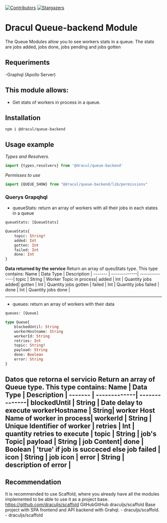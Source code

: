 [![Contributors][contributors-shield]][contributors-url]
[![Stargazers][stars-shield]][stars-url]
# Dracul Queue-backend Module

The Queue Modules allow you to see workers stats in a queue. The stats are jobs added, jobs done, jobs pending and jobs gotten

## Requeriments
-Graphql (Apollo Server)

## This module allows:

- Get stats of workers in process in a queue.

## Installation

```
npm i @dracul/queue-backend
```

## Usage example

_Types and Resolvers._

```js
import {types,resolvers} from '@dracul/queue-backend'
```

_Permisses to use_

```js
import {QUEUE_SHOW} from "@dracul/queue-backend/lib/permissions"
```

### Querys Grapqhql

- queueStats: return an array of workers with all their jobs in each states in a queue

```graphql endpoint
queueStats: [QueueStats]

QueueStats{
    topic: String!
    added: Int
    gotten: Int
    failed: Int
    done: Int
}
```

**Data returned by the service**
Return an array of queuStats type. This type contains:
Name  | Data Type | Description |
------- | -------------| --------------|
topic   | String       | Worker Topic in process|
added   | Int          | Quantity jobs added|
gotten  | Int          | Quantity jobs gotten |
failed  | Int          | Quantity jobs failed |
done    | Int          | Quantity jobs done |

---
- queues: return an array of workers with their data 

```graphql endpoint
queues: [Queue]

type Queue{
    blockedUntil: String
    workerHostname: String
    workerId: String
    retries: Int
    topic: String!
    payload: String
    done: Boolean
    error: String
}
```

**Datos que retorna el servicio**
Return an array of Queue type. This type contains:
Name  | Data Type | Description |
------- | -------------| --------------|
blockedUntil  | String | Date delay to execute
workerHostname  | String| worker Host Name of worker in process|
workerId | String    | Unique Identifier of worker |
retries | Int    | quantity retries to execute |
topic | String    | job's Topic|
payload | String    | job Content|
done | Boolean    | 'true' if job is succeced else job failed |
icon | String    | job icon  |
error | String    | description of error |
---

## Recommendation
It is recommended to use Scaffold, where you already have all the modules implemented to be able to use it as a project base.
https://github.com/draculjs/scaffold
GitHubGitHub
draculjs/scaffold
Base project with SPA frontend and API backend with Grahql. - draculjs/scaffold. - draculjs/scaffold


<!-- MARKDOWN LINKS & IMAGES -->
<!-- https://www.markdownguide.org/basic-syntax/#reference-style-links -->

[stars-shield]: https://img.shields.io/github/stars/draculjs/modular-framework.svg?style=flat-square
[stars-url]: https://github.com/draculjs/modular-framework/stargazers
[contributors-shield]: https://img.shields.io/github/contributors/draculjs/modular-framework.svg?style=flat-square
[contributors-url]: https://github.com/draculjs/modular-framework/graphs/contributors


